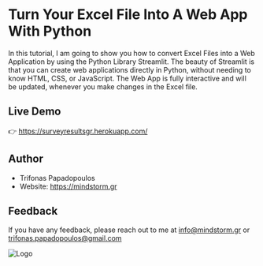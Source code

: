 
# Turn Your Excel File Into A Web App With Python

In this tutorial, I am going to show you how to convert Excel Files into a Web Application by using the Python Library Streamlit. The beauty of Streamlit is that you can create web applications directly in Python, without needing to know HTML, CSS, or JavaScript. The Web App is fully interactive and will be updated, whenever you make changes in the Excel file.

## Live Demo
👉 https://surveyresultsgr.herokuapp.com/

## Author

- Trifonas Papadopoulos
- Website: https://mindstorm.gr



## Feedback

If you have any feedback, please reach out to me at info@mindstorm.gr or trifonas.papadopoulos@gmail.com 


![Logo](https://mindstorm.gr/wp-content/uploads/2020/04/MINDSTORM-1-5.png)

